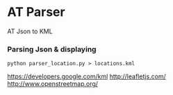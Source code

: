# AT Parser
AT Json to KML 

### Parsing Json & displaying
```
python parser_location.py > locations.kml
```

https://developers.google.com/kml
http://leafletjs.com/
http://www.openstreetmap.org/